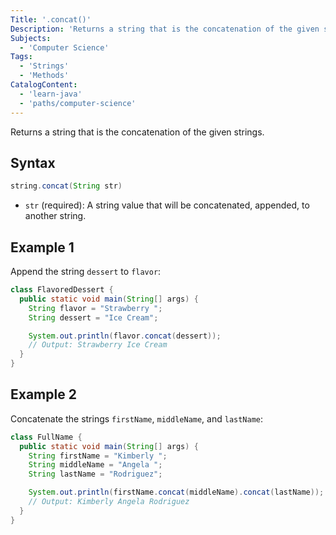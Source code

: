 ```yaml
---
Title: '.concat()'
Description: 'Returns a string that is the concatenation of the given strings.'
Subjects:
  - 'Computer Science'
Tags:
  - 'Strings'
  - 'Methods'
CatalogContent:
  - 'learn-java'
  - 'paths/computer-science'
---
```


Returns a string that is the concatenation of the given strings.

## Syntax

```java
string.concat(String str)
```

- `str` (required): A string value that will be concatenated, appended, to another string.

## Example 1

Append the string `dessert` to `flavor`:

```java
class FlavoredDessert {
  public static void main(String[] args) {
    String flavor = "Strawberry ";
    String dessert = "Ice Cream";

    System.out.println(flavor.concat(dessert));
    // Output: Strawberry Ice Cream
  }
}
```

## Example 2

Concatenate the strings `firstName`, `middleName`, and `lastName`:

```java
class FullName {
  public static void main(String[] args) {
    String firstName = "Kimberly ";
    String middleName = "Angela ";
    String lastName = "Rodriguez";

    System.out.println(firstName.concat(middleName).concat(lastName));
    // Output: Kimberly Angela Rodriguez
  }
}
```
